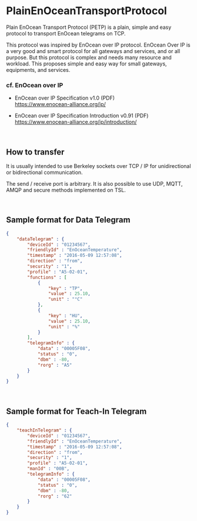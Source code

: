 # PlainEnOceanTransportProtocol

Plain EnOcean Transport Protocol (PETP) is a plain, simple and easy protocol to transport EnOcean telegrams on TCP.

This protocol was inspired by EnOcean over IP protocol.
EnOcean Over IP is a very good and smart protocol for all gateways and services, and or all purpose.
But this protocol is complex and needs many resource and workload.
This proposes simple and easy way for small gateways, equipments, and services.

### cf. EnOcean over IP
- EnOcean over IP Specification v1.0 (PDF)<br/>
https://www.enocean-alliance.org/ip/

- EnOcean over IP Specification Introduction v0.91 (PDF)
https://www.enocean-alliance.org/ip/introduction/

<br/>

## How to transfer

It is usually intended to use Berkeley sockets over TCP / IP for unidirectional or bidirectional communication.

The send / receive port is arbitrary. It is also possible to use UDP, MQTT, AMQP and secure methods implemented on TSL.

<br/>

## Sample format for Data Telegram

```json
{
	"dataTelegram" : {
		"deviceId" : "01234567",
		"friendlyId" : "EnOceanTemperature",
		"timestamp" : "2016-05-09 12:57:08",
		"direction" : "from",
		"security" : "1",
		"profile" : "A5-02-01",
		"functions" : [
			{
				"key" : "TP",
				"value" : 25.10,
				"unit" : "°C"
			},
			{
				"key" : "HU",
				"value" : 25.10,
				"unit" : "%"
			}
		],
		"telegramInfo" : {
			"data" : "00005F08",
			"status" : "0",
			"dbm" : -80,
			"rorg" : "A5"
		}
	}
}
```

<br/>

## Sample format for Teach-In Telegram

```json
{
	"teachInTelegram" : {
		"deviceId" : "01234567",
		"friendlyId" : "EnOceanTemperature",
		"timestamp" : "2016-05-09 12:57:08",
		"direction" : "from",
		"security" : "1",
		"profile" : "A5-02-01",
		"manId" : "00B",
		"telegramInfo" : {
			"data" : "00005F08",
			"status" : "0",
			"dbm" : -80,
			"rorg" : "62"
		}
	}
}
```

<br/>
